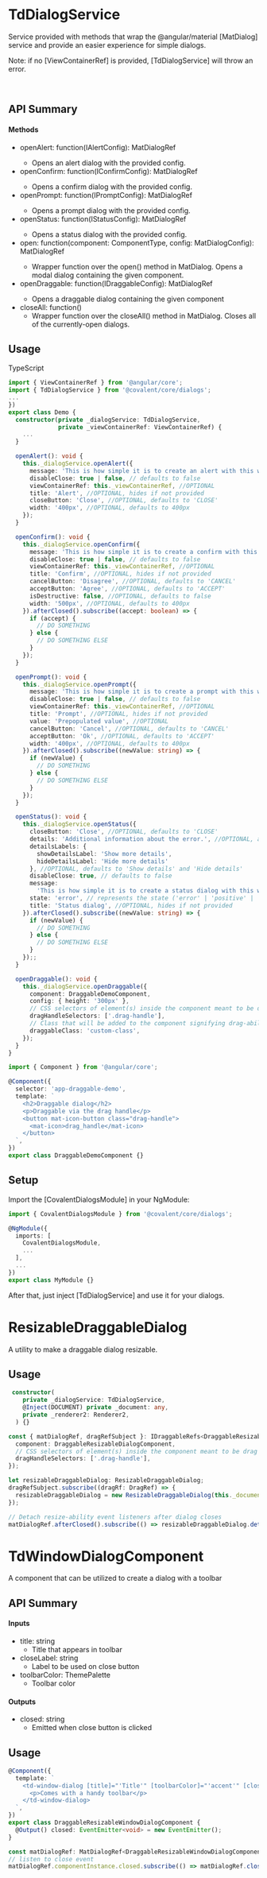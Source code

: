 # TdDialogService

Service provided with methods that wrap the @angular/material [MatDialog] service and provide an easier experience for simple dialogs.

Note: if no [ViewContainerRef] is provided, [TdDialogService] will throw an error.

<br/>

## API Summary

#### Methods

- openAlert: function(IAlertConfig): MatDialogRef<TdAlertDialogComponent>
  - Opens an alert dialog with the provided config.
- openConfirm: function(IConfirmConfig): MatDialogRef<TdConfirmDialogComponent>
  - Opens a confirm dialog with the provided config.
- openPrompt: function(IPromptConfig): MatDialogRef<TdPromptDialogComponent>
  - Opens a prompt dialog with the provided config.
- openStatus: function(IStatusConfig): MatDialogRef<TdStatusDialogComponent>
  - Opens a status dialog with the provided config.
- open: function<T>(component: ComponentType<T>, config: MatDialogConfig): MatDialogRef<T>
  - Wrapper function over the open() method in MatDialog. Opens a modal dialog containing the given component.
- openDraggable: function<T>(IDraggableConfig<T>): MatDialogRef<T>
  - Opens a draggable dialog containing the given component
- closeAll: function()
  - Wrapper function over the closeAll() method in MatDialog. Closes all of the currently-open dialogs.

## Usage

TypeScript

```typescript
import { ViewContainerRef } from '@angular/core';
import { TdDialogService } from '@covalent/core/dialogs';
...
})
export class Demo {
  constructor(private _dialogService: TdDialogService,
              private _viewContainerRef: ViewContainerRef) {
    ...
  }

  openAlert(): void {
    this._dialogService.openAlert({
      message: 'This is how simple it is to create an alert with this wrapper service.',
      disableClose: true | false, // defaults to false
      viewContainerRef: this._viewContainerRef, //OPTIONAL
      title: 'Alert', //OPTIONAL, hides if not provided
      closeButton: 'Close', //OPTIONAL, defaults to 'CLOSE'
      width: '400px', //OPTIONAL, defaults to 400px
    });
  }

  openConfirm(): void {
    this._dialogService.openConfirm({
      message: 'This is how simple it is to create a confirm with this wrapper service. Do you agree?',
      disableClose: true | false, // defaults to false
      viewContainerRef: this._viewContainerRef, //OPTIONAL
      title: 'Confirm', //OPTIONAL, hides if not provided
      cancelButton: 'Disagree', //OPTIONAL, defaults to 'CANCEL'
      acceptButton: 'Agree', //OPTIONAL, defaults to 'ACCEPT'
      isDestructive: false, //OPTIONAL, defaults to false
      width: '500px', //OPTIONAL, defaults to 400px
    }).afterClosed().subscribe((accept: boolean) => {
      if (accept) {
        // DO SOMETHING
      } else {
        // DO SOMETHING ELSE
      }
    });
  }

  openPrompt(): void {
    this._dialogService.openPrompt({
      message: 'This is how simple it is to create a prompt with this wrapper service. Prompt something.',
      disableClose: true | false, // defaults to false
      viewContainerRef: this._viewContainerRef, //OPTIONAL
      title: 'Prompt', //OPTIONAL, hides if not provided
      value: 'Prepopulated value', //OPTIONAL
      cancelButton: 'Cancel', //OPTIONAL, defaults to 'CANCEL'
      acceptButton: 'Ok', //OPTIONAL, defaults to 'ACCEPT'
      width: '400px', //OPTIONAL, defaults to 400px
    }).afterClosed().subscribe((newValue: string) => {
      if (newValue) {
        // DO SOMETHING
      } else {
        // DO SOMETHING ELSE
      }
    });
  }

  openStatus(): void {
    this._dialogService.openStatus({
      closeButton: 'Close', //OPTIONAL, defaults to 'CLOSE'
      details: 'Additional information about the error.', //OPTIONAL, additional details to be displayed in the message
      detailsLabels: {
        showDetailsLabel: 'Show more details',
        hideDetailsLabel: 'Hide more details'
      }, //OPTIONAL, defaults to 'Show details' and 'Hide details'
      disableClose: true, // defaults to false
      message:
        'This is how simple it is to create a status dialog with this wrapper service.',
      state: 'error', // represents the state ('error' | 'positive' | 'warning') of the dialog, defaults to 'error'
      title: 'Status dialog', //OPTIONAL, hides if not provided
    }).afterClosed().subscribe((newValue: string) => {
      if (newValue) {
        // DO SOMETHING
      } else {
        // DO SOMETHING ELSE
      }
    });;
  }

  openDraggable(): void {
    this._dialogService.openDraggable({
      component: DraggableDemoComponent,
      config: { height: '300px' },
      // CSS selectors of element(s) inside the component meant to be drag handle(s)
      dragHandleSelectors: ['.drag-handle'],
      // Class that will be added to the component signifying drag-ability
      draggableClass: 'custom-class',
    });
  }
}
```

```typescript
import { Component } from '@angular/core';

@Component({
  selector: 'app-draggable-demo',
  template: `
    <h2>Draggable dialog</h2>
    <p>Draggable via the drag handle</p>
    <button mat-icon-button class="drag-handle">
      <mat-icon>drag_handle</mat-icon>
    </button>
  `,
})
export class DraggableDemoComponent {}
```

## Setup

Import the [CovalentDialogsModule] in your NgModule:

```typescript
import { CovalentDialogsModule } from '@covalent/core/dialogs';

@NgModule({
  imports: [
    CovalentDialogsModule,
    ...
  ],
  ...
})
export class MyModule {}
```

After that, just inject [TdDialogService] and use it for your dialogs.

# ResizableDraggableDialog

A utility to make a draggable dialog resizable.

## Usage

```ts
 constructor(
    private _dialogService: TdDialogService,
    @Inject(DOCUMENT) private _document: any,
    private _renderer2: Renderer2,
  ) {}
```

```ts
const { matDialogRef, dragRefSubject }: IDraggableRefs<DraggableResizableDialogComponent> = this._dialogService.openDraggable({
  component: DraggableResizableDialogComponent,
  // CSS selectors of element(s) inside the component meant to be drag handle(s)
  dragHandleSelectors: ['.drag-handle'],
});

let resizableDraggableDialog: ResizableDraggableDialog;
dragRefSubject.subscribe((dragRf: DragRef) => {
  resizableDraggableDialog = new ResizableDraggableDialog(this._document, this._renderer2, matDialogRef, dragRf);
});

// Detach resize-ability event listeners after dialog closes
matDialogRef.afterClosed().subscribe(() => resizableDraggableDialog.detach());
```

# TdWindowDialogComponent

A component that can be utilized to create a dialog with a toolbar

## API Summary

#### Inputs

- title: string
  - Title that appears in toolbar
- closeLabel: string
  - Label to be used on close button
- toolbarColor: ThemePalette
  - Toolbar color

#### Outputs

- closed: string
  - Emitted when close button is clicked

## Usage

```ts
@Component({
  template: `
    <td-window-dialog [title]="'Title'" [toolbarColor]="'accent'" [closeLabel]="'Close'" (closed)="closed.emit()">
      <p>Comes with a handy toolbar</p>
    </td-window-dialog>
  `,
})
export class DraggableResizableWindowDialogComponent {
  @Output() closed: EventEmitter<void> = new EventEmitter();
}
```

```ts
const matDialogRef: MatDialogRef<DraggableResizableWindowDialogComponent> = this._dialogService.open(DraggableResizableWindowDialogComponent);
// listen to close event
matDialogRef.componentInstance.closed.subscribe(() => matDialogRef.close());
```
